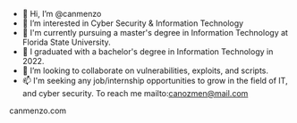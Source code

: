 - 👋 Hi, I’m @canmenzo
- 👀 I’m interested in Cyber Security & Information Technology
- 🌱 I'm currently pursuing a master's degree in Information Technology at Florida State University. 
- 🌱 I graduated with a bachelor's degree in Information Technology in 2022. 
- 💞️ I’m looking to collaborate on vulnerabilities, exploits, and scripts.
- 📫 I'm seeking any job/internship opportunities to grow in the field of IT, and cyber security. To reach me mailto:canozmen@mail.com

canmenzo.com
